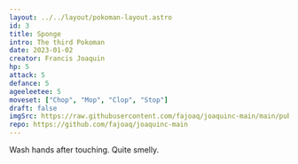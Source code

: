 ```yaml
---
layout: ../../layout/pokoman-layout.astro
id: 3
title: Sponge
intro: The third Pokoman
date: 2023-01-02
creator: Francis Joaquin
hp: 5
attack: 5
defance: 5
ageeleetee: 5
moveset: ["Chop", "Mop", "Clop", "Stop"]
draft: false
imgSrc: https://raw.githubusercontent.com/fajoaq/joaquinc-main/main/public/static/site/site-image.png
repo: https://github.com/fajoaq/joaquinc-main
---
```


Wash hands after touching. Quite smelly.
